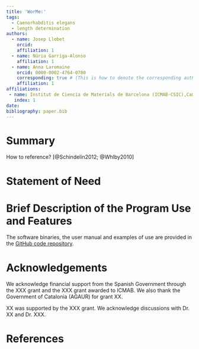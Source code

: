 ```yaml
---
title: 'WorMe:'
tags:
  - Caenorhabditis elegans
  - length determination
authors:
  - name: Josep Llobet
    orcid: 
    affiliation: 1
  - name: Núria Garriga-Alonso
    affiliation: 1
  - name: Anna Laromaine
    orcid: 0000-0002-4764-0780
    corresponding: true # (This is how to denote the corresponding author)
    affiliation: 1
affiliations:
 - name: Institut de Ciencia de Materials de Barcelona (ICMAB-CSIC),Campus UAB Bellaterra, Barcelona, Spain
   index: 1
date: 
bibliography: paper.bib
---
```


# Summary

How to reference? [@Schindelin2012; @Whlby2010]

# Statement of Need


# Brief Description of the Program Use and Features


The software binaries, the user manual and examples of use are provided in the [GitHub code repository](https://github.com/group-nn-at-icmab-csic/WorMe).

# Acknowledgements

We acknowledge financial support from the Spanish Government through the XXX grant and the XXX grant awarded to ICMAB. We also thank the Government of Catalonia (AGAUR) for grant XX.

XX was supported by the XXX grant.
We acknowledge discussions with Dr. XX and Dr. XXX.

# References